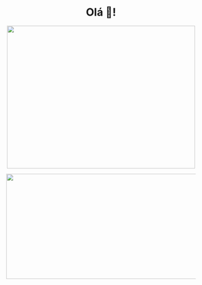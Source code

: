 <h1 align="center">
  Olá 👋!
</h1>
 
 <p align="center">
<img align="center" width="500" height="380" src="https://user-images.githubusercontent.com/63877012/187077008-12266686-3779-40ea-afc7-27013c238e2c.png">
<p/>
 
  <p align="center">
  <img align="center" width="600" height="280" src="https://github-readme-stats.vercel.app/api?username=Gabrielcefetzada&show_icons=true&count_private=true&theme=dracula">
<p/>

